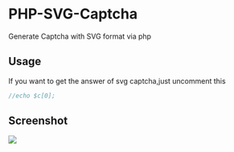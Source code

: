 # PHP-SVG-Captcha
Generate Captcha with SVG format via php

## Usage
If you want to get the answer of svg captcha,just uncomment this
```php
//echo $c[0];
```

## Screenshot
![](https://i.imgur.com/Q86hKo1.png)